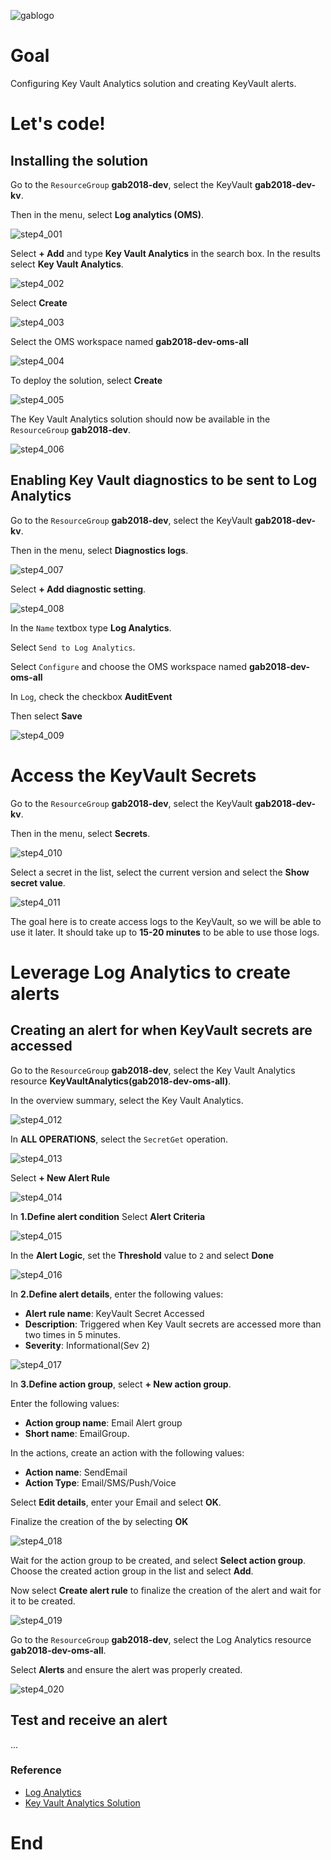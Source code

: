 ![gablogo][gablogo]
# Goal
Configuring Key Vault Analytics solution and creating KeyVault alerts.

# Let's code!

## Installing the solution
Go to the `ResourceGroup` **gab2018-dev**, select the KeyVault **gab2018-dev-kv**.

Then in the menu, select **Log analytics (OMS)**.

![step4_001][step4_001]

Select **+ Add** and type **Key Vault Analytics** in the search box. In the results select **Key Vault Analytics**.

![step4_002][step4_002]

Select **Create**

![step4_003][step4_003]

Select the OMS workspace named **gab2018-dev-oms-all**

![step4_004][step4_004]

To deploy the solution, select **Create**

![step4_005][step4_005]

The Key Vault Analytics solution should now be available in the `ResourceGroup` **gab2018-dev**.

![step4_006][step4_006]

## Enabling Key Vault diagnostics to be sent to Log Analytics
Go to the `ResourceGroup` **gab2018-dev**, select the KeyVault **gab2018-dev-kv**.

Then in the menu, select **Diagnostics logs**.

![step4_007][step4_007]

Select **+ Add diagnostic setting**.

![step4_008][step4_008]

In the `Name` textbox type **Log Analytics**.

Select `Send to Log Analytics`.

Select `Configure` and choose the OMS workspace named **gab2018-dev-oms-all**

In `Log`, check the checkbox **AuditEvent**

Then select **Save**

![step4_009][step4_009]

# Access the KeyVault Secrets
Go to the `ResourceGroup` **gab2018-dev**, select the KeyVault **gab2018-dev-kv**.

Then in the menu, select **Secrets**.

![step4_010][step4_010]

Select a secret in the list, select the current version and select the **Show secret value**.

![step4_011][step4_011]

The goal here is to create access logs to the KeyVault, so we will be able to use it later. It should take up to **15-20 minutes** to be able to use those logs.


# Leverage Log Analytics to create alerts

## Creating an alert for when KeyVault secrets are accessed
Go to the `ResourceGroup` **gab2018-dev**, select the Key Vault Analytics resource **KeyVaultAnalytics(gab2018-dev-oms-all)**.

In the overview summary, select the Key Vault Analytics.

![step4_012][step4_012]

In **ALL OPERATIONS**, select the `SecretGet` operation.

![step4_013][step4_013]

Select **+ New Alert Rule**

![step4_014][step4_014]

In **1.Define alert condition** Select **Alert Criteria**

![step4_015][step4_015]

In the **Alert Logic**, set the **Threshold** value to `2` and select **Done**

![step4_016][step4_016]

In **2.Define alert details**, enter the following values:

* **Alert rule name**: KeyVault Secret Accessed
* **Description**: Triggered when Key Vault secrets are accessed more than two times in 5 minutes.
* **Severity**: Informational(Sev 2)

![step4_017][step4_017]

In **3.Define action group**, select **+ New action group**.

Enter the following values:

* **Action group name**: Email Alert group
* **Short name**: EmailGroup.

In the actions, create an action with the following values:
* **Action name**: SendEmail
* **Action Type**: Email/SMS/Push/Voice

Select **Edit details**, enter your Email and select **OK**.

Finalize the creation of the by selecting **OK**

![step4_018][step4_018]

Wait for the action group to be created, and select **Select action group**. Choose the created action group in the list and select **Add**.

Now select **Create alert rule** to finalize the creation of the alert and wait for it to be created.

![step4_019][step4_019]

Go to the `ResourceGroup` **gab2018-dev**, select the Log Analytics resource **gab2018-dev-oms-all**.

Select **Alerts** and ensure the alert was properly created.

![step4_020][step4_020]

## Test and receive an alert

...


### Reference

* [Log Analytics](https://docs.microsoft.com/en-us/azure/log-analytics/)
* [Key Vault Analytics Solution](https://azuremarketplace.microsoft.com/en-us/marketplace/apps/Microsoft.KeyVaultAnalyticsOMS?tab=Overview)


# End

[gablogo]: ../media/logo-2018-500x444.png "Global Azure Bootcamp logo"
[step4_001]: media/step4_001.jpg "1"
[step4_002]: media/step4_002.jpg "2"
[step4_003]: media/step4_003.jpg "3"
[step4_004]: media/step4_004.jpg "4"
[step4_005]: media/step4_005.jpg "5"
[step4_006]: media/step4_006.jpg "6"
[step4_007]: media/step4_007.jpg "7"
[step4_008]: media/step4_008.jpg "8"
[step4_009]: media/step4_009.jpg "9"
[step4_010]: media/step4_010.jpg "10"
[step4_011]: media/step4_011.jpg "11"
[step4_012]: media/step4_012.jpg "12"
[step4_013]: media/step4_013.jpg "13"
[step4_014]: media/step4_014.jpg "14"
[step4_015]: media/step4_015.jpg "15"
[step4_016]: media/step4_016.jpg "16"
[step4_017]: media/step4_017.jpg "17"
[step4_018]: media/step4_018.jpg "18"
[step4_019]: media/step4_019.jpg "19"
[step4_020]: media/step4_020.jpg "20"